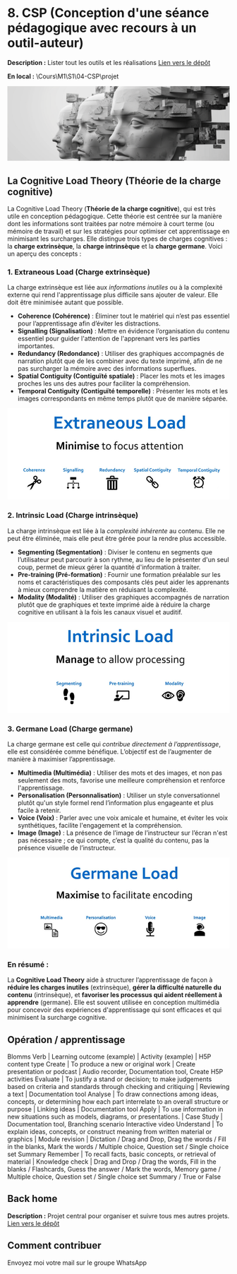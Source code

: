 # 8. CSP (Conception d'une séance pédagogique avec recours à un outil-auteur)

**Description :** Lister tout les outils et les réalisations
[Lien vers le dépôt](https://github.com/ugadavid/ugacsp)

**En local :** \Cours\M1\S1\04-CSP\projet

![Top image, Cognitive Load Theory](/images/top.png)

## La Cognitive Load Theory (Théorie de la charge cognitive)

La Cognitive Load Theory (**Théorie de la charge cognitive**), qui est très utile en conception pédagogique. Cette théorie est centrée sur la manière dont les informations sont traitées par notre mémoire à court terme (ou mémoire de travail) et sur les stratégies pour optimiser cet apprentissage en minimisant les surcharges. Elle distingue trois types de charges cognitives : la **charge extrinsèque**, la **charge intrinsèque** et la **charge germane**. Voici un aperçu des concepts :

### 1. Extraneous Load (Charge extrinsèque)

La charge extrinsèque est liée aux _informations inutiles_ ou à la complexité externe qui rend l'apprentissage plus difficile sans ajouter de valeur. Elle doit être minimisée autant que possible.

- **Coherence (Cohérence)** : Éliminer tout le matériel qui n’est pas essentiel pour l’apprentissage afin d’éviter les distractions.
- **Signalling (Signalisation)** : Mettre en évidence l’organisation du contenu essentiel pour guider l'attention de l'apprenant vers les parties importantes.
- **Redundancy (Redondance)** : Utiliser des graphiques accompagnés de narration plutôt que de les combiner avec du texte imprimé, afin de ne pas surcharger la mémoire avec des informations superflues.
- **Spatial Contiguity (Contiguïté spatiale)** : Placer les mots et les images proches les uns des autres pour faciliter la compréhension.
- **Temporal Contiguity (Contiguïté temporelle)** : Présenter les mots et les images correspondants en même temps plutôt que de manière séparée.

![Extraneous Load](/images/extraneous.jpg)

### 2. Intrinsic Load (Charge intrinsèque)

La charge intrinsèque est liée à la _complexité inhérente_ au contenu. Elle ne peut être éliminée, mais elle peut être gérée pour la rendre plus accessible.

- **Segmenting (Segmentation)** : Diviser le contenu en segments que l’utilisateur peut parcourir à son rythme, au lieu de le présenter d'un seul coup, permet de mieux gérer la quantité d'information à traiter.
- **Pre-training (Pré-formation)** : Fournir une formation préalable sur les noms et caractéristiques des composants clés peut aider les apprenants à mieux comprendre la matière en réduisant la complexité.
- **Modality (Modalité)** : Utiliser des graphiques accompagnés de narration plutôt que de graphiques et texte imprimé aide à réduire la charge cognitive en utilisant à la fois les canaux visuel et auditif.

![Intrinsic Load](/images/intrinsic.jpg)

### 3. Germane Load (Charge germane)

La charge germane est celle qui _contribue directement à l’apprentissage_, elle est considérée comme bénéfique. L’objectif est de l’augmenter de manière à maximiser l’apprentissage.

- **Multimedia (Multimédia)** : Utiliser des mots et des images, et non pas seulement des mots, favorise une meilleure compréhension et renforce l'apprentissage.
- **Personalisation (Personnalisation)** : Utiliser un style conversationnel plutôt qu'un style formel rend l’information plus engageante et plus facile à retenir.
- **Voice (Voix)** : Parler avec une voix amicale et humaine, et éviter les voix synthétiques, facilite l'engagement et la compréhension.
- **Image (Image)** : La présence de l’image de l’instructeur sur l’écran n'est pas nécessaire ; ce qui compte, c’est la qualité du contenu, pas la présence visuelle de l’instructeur.

![Germane Load](/images/germane.jpg)

### En résumé :

La **Cognitive Load Theory** aide à structurer l’apprentissage de façon à **réduire les charges inutiles** (extrinsèque), **gérer la difficulté naturelle du contenu** (intrinsèque), et **favoriser les processus qui aident réellement à apprendre** (germane). Elle est souvent utilisée en conception multimédia pour concevoir des expériences d'apprentissage qui sont efficaces et qui minimisent la surcharge cognitive.

## Opération / apprentissage

Blomms Verb | Learning outcome (example) | Activity (example) | H5P content type
Create | To produce a new or original work | Create presentation or podcast | Audio recorder, Documentation tool, Create H5P activities
Evaluate | To justify a stand or decision; to make judgements based on criteria and standards through checking and critiquing | Reviewing a text | Documentation tool
Analyse | To draw connections among ideas, concepts, or determining how each part interrelate to an overall structure or purpose | Linking ideas | Documentation tool
Apply | To use information in new situations such as models, diagrams, or presentations. | Case Study | Documentation tool, Branching scenario Interactive video
Understand | To explain ideas, concepts, or construct meaning from written material or graphics | Module revision | Dictation / Drag and Drop, Drag the words / Fill in the blanks, Mark the words / Multiple choice, Question set / Single choice set Summary
Remember | To recall facts, basic concepts, or retrieval of material | Knowledge check | Drag and Drop / Drag the words, Fill in the blanks / Flashcards, Guess the answer / Mark the words, Memory game / Multiple choice, Question set / Single choice set Summary / True or False

## Back home

**Description :** Projet central pour organiser et suivre tous mes autres projets.
[Lien vers le dépôt](https://github.com/ugadavid/project-manager)

## Comment contribuer

Envoyez moi votre mail sur le groupe WhatsApp
